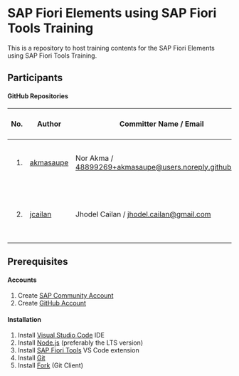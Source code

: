 # SAP Fiori Elements using SAP Fiori Tools Training

This is a repository to host training contents for the SAP Fiori Elements using SAP Fiori Tools Training.

## Participants

#### GitHub Repositories

| No. | Author | Committer Name / Email | Latest Commit / Date | Commits |
| ---:| ------ | ---------------------- | -------------------- |:-------:|
| 1. | [akmasaupe](https:&#x2F;&#x2F;github.com&#x2F;akmasaupe) | Nor Akma / 48899269+akmasaupe@users.noreply.github.com | [Initial commit](https:&#x2F;&#x2F;github.com&#x2F;akmasaupe&#x2F;dotfiles&#x2F;commit&#x2F;91ed2a4e8e65974f0ae362ed8f443c05f359f8f9) / Wed Nov 04 2020 | [1](https:&#x2F;&#x2F;github.com&#x2F;akmasaupe&#x2F;dotfiles&#x2F;commits) |
| 2. | [jcailan](https:&#x2F;&#x2F;github.com&#x2F;jcailan) | Jhodel Cailan / jhodel.cailan@gmail.com | [Updated theia config](https:&#x2F;&#x2F;github.com&#x2F;jcailan&#x2F;dotfiles&#x2F;commit&#x2F;02559012db10bf31a6a8bad561656c7c13de23fd) / Sat Oct 24 2020 | [9](https:&#x2F;&#x2F;github.com&#x2F;jcailan&#x2F;dotfiles&#x2F;commits) |

## Prerequisites

#### Accounts

1. Create [SAP Community Account](https://community.sap.com/)
2. Create [GitHub Account](https://github.com/join)

#### Installation

1. Install [Visual Studio Code](https://code.visualstudio.com/download) IDE
2. Install [Node.js](https://nodejs.org/en/download/) (preferably the LTS version)
3. Install [SAP Fiori Tools](https://marketplace.visualstudio.com/items?itemName=SAPSE.sap-ux-fiori-tools-extension-pack) VS Code extension
4. Install [Git](https://git-scm.com/downloads)
5. Install [Fork](https://git-fork.com/) (Git Client)